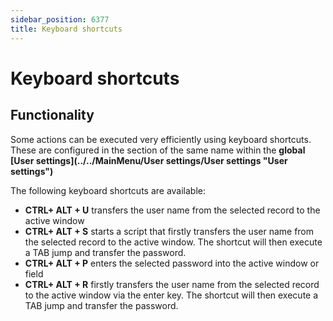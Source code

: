```yaml
---
sidebar_position: 6377
title: Keyboard shortcuts
---
```


# Keyboard shortcuts

## Functionality

Some actions can be executed very efficiently using keyboard shortcuts. These are configured in the section of the same name within the **global [User settings](../../MainMenu/User settings/User settings "User settings")**

The following keyboard shortcuts are available:

* **CTRL+ ALT + U** transfers the user name from the selected record to the active window
* **CTRL+ ALT + S** starts a script that firstly transfers the user name from the selected record to the active window. The shortcut will then execute a TAB jump and transfer the password.
* **CTRL+ ALT + P** enters the selected password into the active window or field
* **CTRL+ ALT + R** firstly transfers the user name from the selected record to the active window via the enter key. The shortcut will then execute a TAB jump and transfer the password.